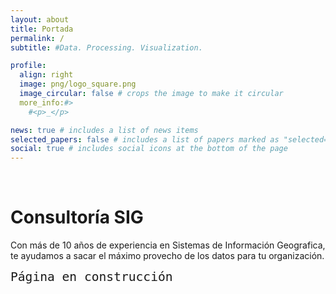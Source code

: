 ```yaml
---
layout: about
title: Portada
permalink: /
subtitle: #Data. Processing. Visualization.

profile:
  align: right
  image: png/logo_square.png
  image_circular: false # crops the image to make it circular
  more_info:#>
    #<p>_</p>

news: true # includes a list of news items
selected_papers: false # includes a list of papers marked as "selected={true}"
social: true # includes social icons at the bottom of the page
---
```


<br>
<h1>Consultoría SIG</h1>
<p>Con más de 10 años de experiencia en Sistemas de Información Geografica, te ayudamos a sacar el máximo provecho de los datos para tu organización.</p>
<p></p>

<code style="font-size: 1.4em">Página en construcción</code>

<br>

